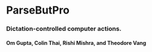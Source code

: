 # ParseButPro

### Dictation-controlled computer actions.

#### Om Gupta, Colin Thai, Rishi Mishra, and Theodore Vang
